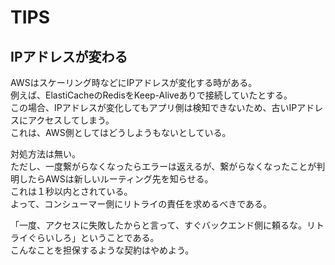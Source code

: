 # TIPS

## IPアドレスが変わる

AWSはスケーリング時などにIPアドレスが変化する時がある。  
例えば、ElastiCacheのRedisをKeep-Aliveありで接続していたとする。  
この場合、IPアドレスが変化してもアプリ側は検知できないため、古いIPアドレスにアクセスしてしまう。  
これは、AWS側としてはどうしようもないとしている。  

対処方法は無い。  
ただし、一度繋がらなくなったらエラーは返えるが、繋がらなくなったことが判明したらAWSは新しいルーティング先を知らせる。  
これは１秒以内とされている。  
よって、コンシューマー側にリトライの責任を求めるべきである。

「一度、アクセスに失敗したからと言って、すぐバックエンド側に頼るな。リトライぐらいしろ」ということである。  
こんなことを担保するような契約はやめよう。
